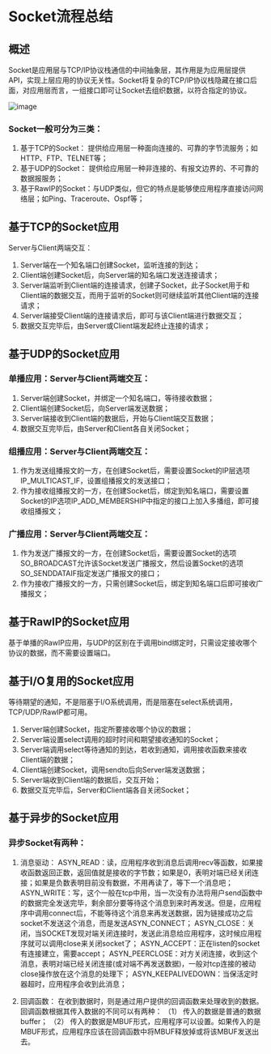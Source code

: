 # Socket流程总结

## 概述

Socket是应用层与TCP/IP协议栈通信的中间抽象层，其作用是为应用层提供API，实现上层应用的协议无关性。Socket将复杂的TCP/IP协议栈隐藏在接口后面，对应用层而言，一组接口即可让Socket去组织数据，以符合指定的协议。

![image](https://user-images.githubusercontent.com/54126154/118356148-7eb63100-b5a6-11eb-9f09-4730f209d52d.png)

### Socket一般可分为三类：

1.	基于TCP的Socket： 提供给应用层一种面向连接的、可靠的字节流服务；如HTTP、FTP、TELNET等；
2.	基于UDP的Socket： 提供给应用层一种非连接的、有报文边界的、不可靠的数据报服务；
3.	基于RawIP的Socket：与UDP类似，但它的特点是能够使应用程序直接访问网络层；如Ping、Traceroute、Ospf等；

## 基于TCP的Socket应用

Server与Client两端交互：

1.	Server端在一个知名端口创建Socket，监听连接的到达；
2.	Client端创建Socket后，向Server端的知名端口发送连接请求；
3.	Server端监听到Client端的连接请求，创建子Socket，此子Socket用于和Client端的数据交互，而用于监听的Socket则可继续监听其他Client端的连接请求；
4.	Server端接受Client端的连接请求后，即可与该Client端进行数据交互；
5.	数据交互完毕后，由Server或Client端发起终止连接的请求；

## 基于UDP的Socket应用

### 单播应用：Server与Client两端交互：

1.	Server端创建Socket，并绑定一个知名端口，等待接收数据；
2.	Client端创建Socket后，向Server端发送数据；
3.	Server端接收到Client端的数据后，开始与Client端交互数据；
4.	数据交互完毕后，由Server和Client各自关闭Socket；

### 组播应用：Server与Client两端交互：

1.	作为发送组播报文的一方，在创建Socket后，需要设置Socket的IP层选项IP_MULTICAST_IF，设置组播报文的发送接口；
2.	作为接收组播报文的一方，在创建Socket后，绑定到知名端口，需要设置Socket的IP选项IP_ADD_MEMBERSHIP中指定的接口上加入多播组，即可接收组播报文；

### 广播应用：Server与Client两端交互：

1.	作为发送广播报文的一方，在创建Socket后，需要设置Socket的选项SO_BROADCAST允许该Socket发送广播报文，然后设置Socket的选项SO_SENDDATAIF指定发送广播报文的接口；
2.	作为接收广播报文的一方，只需创建Socket后，绑定到知名端口后即可接收广播报文；

## 基于RawIP的Socket应用

基于单播的RawIP应用，与UDP的区别在于调用bind绑定时，只需设定接收哪个协议的数据，而不需要设置端口。

## 基于I/O复用的Socket应用

等待期望的通知，不是阻塞于I/O系统调用，而是阻塞在select系统调用，TCP/UDP/RawIP都可用。

1.	Server端创建Socket，指定所要接收哪个协议的数据；
2.	Server端设置select调用的超时时间和期望接收通知的Socket；
3.	Server端调用select等待通知的到达，若收到通知，调用接收函数来接收Client端的数据；
4.	Client端创建Socket，调用sendto后向Server端发送数据；
5.	Server端收到Client端的数据后，交互开始；
6.	数据交互完毕后，Server和Client端各自关闭Socket；



## 基于异步的Socket应用

### 异步Socket有两种：

1.	消息驱动：
   ASYN_READ：读，应用程序收到消息后调用recv等函数，如果接收函数返回正数，返回值就是接收的字节数；如果是0，表明对端已经关闭连接；如果是负数表明目前没有数据，不用再读了，等下一个消息吧；
   ASYN_WRITE：写，这个一般在tcp中用，当一次没有办法将用户send函数中的数据完全发送完毕，剩余部分要等待这个消息到来时再发送。但是，应用程序中调用connect后，不能等待这个消息来再发送数据，因为链接成功之后socket不发送这个消息，而是发送ASYN_CONNECT；
   ASYN_CLOSE：关闭，当SOCKET发现对端关闭连接时，发送此消息给应用程序，这时候应用程序就可以调用close来关闭socket了；
   ASYN_ACCEPT：正在listen的socket有连接建立，需要accept；
   ASYN_PEERCLOSE：对方关闭连接，收到这个消息，表明对端已经关闭连接(或对端不再发送数据)，一般对tcp连接的被动close操作放在这个消息的处理下；
   ASYN_KEEPALIVEDOWN：当保活定时器超时，应用程序会收到此消息；

2.	回调函数：
   在收到数据时，则是通过用户提供的回调函数来处理收到的数据。回调函数根据其传入数据的不同可以有两种：
   （1）	传入的数据是普通的数据buffer；
   （2）	传入的数据是MBUF形式，应用程序可以设置。如果传入的是MBUF形式，应用程序应该在回调函数中将MBUF释放掉或将该MBUF发送出去。
